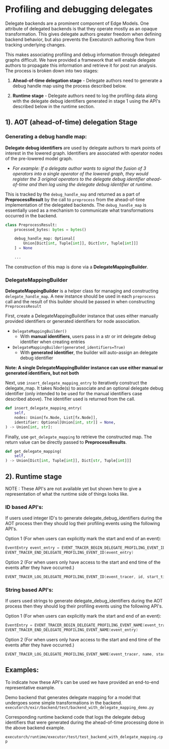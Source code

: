 <!--- DEPRECATED This document is moving to executorch/docs/source/sdk-delegate-integration.md---->

# Profiling and debugging delegates

Delegate backends are a prominent component of Edge Models. One attribute of
delegated backends is that they operate mostly as an opaque transformation.
This gives delegate authors greater freedom when defining backend behavior,
but also prevents the Executorch authoring flow from tracking underlying changes.

This makes associating profiling and debug information through delegated
graphs difficult. We have provided a framework that will enable delegate authors
to propagate this information and retrieve it for post run analysis. The process is
broken down into two stages:

1) **Ahead-of-time delegation stage** - Delegate authors need to generate
a debug handle map using the process described below.

2) **Runtime stage** - Delegate authors need to log the profiling data along with the
delegate debug identifiers generated in stage 1 using the API's described below in
the runtime section.

## 1). AOT (ahead-of-time) delegation Stage
### Generating a debug handle map:
**Delegate debug identifiers** are used by delegate authors to mark points of
interest in the lowered graph. Identifiers are associated with operator
nodes of the pre-lowered model graph.

- *For example: If a delegate author wants to signal the fusion of 3 operators
into a single operator of the lowered graph, they would register the 3
original operators to the delegate debug identifier ahead-of-time and then log using the
delegate debug identifier at runtime.*

This is tracked by the `debug_handle_map` and returned as a part of
**PreprocessResult** by the call to `preprocess` from the ahead-of-time implementation of the delegated
backends. The `debug_handle_map` is essentially used as a mechanism to communicate what transformations
occurred in the backend.

```python
class PreprocessResult:
    processed_bytes: bytes = bytes()

    debug_handle_map: Optional[
        Union[Dict[int, Tuple[int]], Dict[str, Tuple[int]]]
    ] = None

    ...
```

The construction of this map is done via a **DelegateMappingBuilder**.


### DelegateMappingBuilder

**DelegateMappingBuilder** is a helper class for managing and constructing
`delegate_handle_map`. A new instance should be used in each `preprocess` call
and the result of this builder should be passed in when constructing
`PreprocessResult`

First, create a DelegateMappingBuilder instance that uses either
manually provided identifiers or generated identifiers for node association.

- `DelegateMappingBuilder()`
  - With __manual identifiers__, users pass in a str or int delegate debug identifier
  when creating entries
- `DelegateMappingBuilder(generated_identifiers=True)`
  - With __generated identifier__, the builder will auto-assign an delegate debug identifier

**Note: A single DelegateMappingBuilder instance can use either manual
or generated identifiers, but not both**


Next, use `insert_delegate_mapping_entry` to iteratively construct the
delegate_map. It takes Node(s) to associate and an optional
delegate debug identifier (only intended to be used for the manual identifiers case described above).
The identifier used is returned from the call.

```python
def insert_delegate_mapping_entry(
    self,
    nodes: Union[fx.Node, List[fx.Node]],
    identifier: Optional[Union[int, str]] = None,
) -> Union[int, str]:
```

Finally, use `get_delegate_mapping` to retrieve the constructed map.
The return value can be directly passed to **PreprocessResults**.

```python
def get_delegate_mapping(
    self,
) -> Union[Dict[int, Tuple[int]], Dict[str, Tuple[int]]]
```

## 2). Runtime stage

NOTE : These API's are not available yet but shown here to give a representation of what the
runtime side of things looks like.

### ID based API's:

If users used integer ID's to generate delegate_debug_identifiers during the AOT process then
they should log their profiling events using the following API's.

Option 1 (For when users can explicitly mark the start and end of an event):
```C++
EventEntry event_entry = EVENT_TRACER_BEGIN_DELEGATE_PROFILING_EVENT_ID(event_tracer, id)
EVENT_TRACER_END_DELEGATE_PROFILING_EVENT_ID(event_entry)
```

Option 2 (For when users only have access to the start and end time of the events after they have occurred.)
```C++
EVENT_TRACER_LOG_DELEGATE_PROFILING_EVENT_ID(event_tracer, id, start_time, end_time)
```

### String based API's:

If users used strings to generate delegate_debug_identifiers during the AOT process then they
should log their profiling events using the following API's.

Option 1 (For when users can explicitly mark the start and end of an event):
```C++
EventEntry = EVENT_TRACER_BEGIN_DELEGATE_PROFILING_EVENT_NAME(event_tracer, name)
EVENT_TRACER_END_DELEGATE_PROFILING_EVENT_NAME(event_entry)
```

Option 2 (For when users only have access to the start and end time of the events after they have occurred.)
```C++
EVENT_TRACER_LOG_DELEGATE_PROFILING_EVENT_NAME(event_tracer, name, start_time, end_time)
```

## Examples:

To indicate how these API's can be used we have provided an end-to-end representative example.

Demo backend that generates delegate mapping for a model that undergoes some simple transformations
in the backend.
`executorch/exir/backend/test/backend_with_delegate_mapping_demo.py`

Corresponding runtime backend code that logs the delegate debug identifiers that were generated
during the ahead-of-time processing done in the above backend example.

`executorch/runtime/executor/test/test_backend_with_delegate_mapping.cpp`
